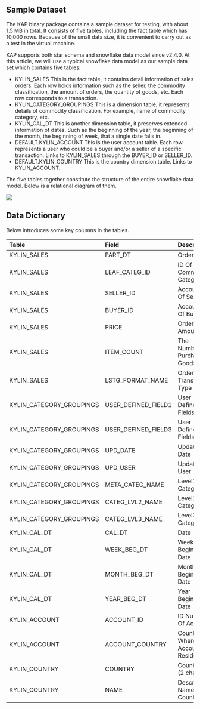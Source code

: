 ## Sample Dataset

The KAP binary package contains a sample dataset for testing, with about 1.5 MB in total. It consists of five tables, including the fact table which has 10,000 rows. Because of the small data size, it is convenient to carry out as a test in  the virtual machine.

KAP supports both star schema and snowflake data model since v2.4.0. At this article, we will use a typical snowflake data model as our sample data set which contains five tables:

* KYLIN\_SALES
  This is the fact table, it contains detail information of sales orders. Each row holds information such as the seller, the commodity classification, the amount of orders, the quantity of goods, etc. Each row corresponds to a transaction.
* KYLIN\_CATEGORY\_GROUPINGS
  This is a dimension table, it represents details of commodity classification. For example, name of commodity category, etc.
* KYLIN\_CAL\_DT
  This is another dimension table, it preserves extended information of dates. Such as the beginning of the year, the beginning of the month, the beginning of week, that a single date falls in.
* DEFAULT.KYLIN_ACCOUNT
  This is the user account table. Each row represents a user who could be a buyer and/or a seller of a specific transaction. Links to KYLIN\_SALES through the BUYER_ID or SELLER_ID.
* DEFAULT.KYLIN_COUNTRY
  This is the country dimension table. Links to KYLIN_ACCOUNT.

The five tables together constitute the structure of the entire snowflake data model. Below is a relational diagram of them.

![](images/dataset_1.png)

## Data Dictionary

Below introduces some key columns in the tables.

| Table                      | Field                 | Description                      |
| :------------------------- | :-------------------- | :------------------------------- |
| KYLIN\_SALES               | PART\_DT              | Order Date                       |
| KYLIN\_SALES               | LEAF\_CATEG\_ID       | ID Of Commodity Category         |
| KYLIN\_SALES               | SELLER\_ID            | Account ID Of Seller             |
| KYLIN\_SALES               | BUYER\_ID             | Account ID Of Buyer              |
| KYLIN\_SALES               | PRICE                 | Order Amount                     |
| KYLIN\_SALES               | ITEM\_COUNT           | The Number Of Purchased Goods    |
| KYLIN\_SALES               | LSTG\_FORMAT\_NAME    | Order Transaction Type           |
| KYLIN\_CATEGORY\_GROUPINGS | USER\_DEFINED\_FIELD1 | User Defined Fields 1            |
| KYLIN\_CATEGORY\_GROUPINGS | USER\_DEFINED\_FIELD3 | User Defined Fields 3            |
| KYLIN\_CATEGORY\_GROUPINGS | UPD\_DATE             | Update Date                      |
| KYLIN\_CATEGORY\_GROUPINGS | UPD\_USER             | Update User                      |
| KYLIN\_CATEGORY\_GROUPINGS | META\_CATEG\_NAME     | Level1 Category                  |
| KYLIN\_CATEGORY\_GROUPINGS | CATEG\_LVL2\_NAME     | Level2 Category                  |
| KYLIN\_CATEGORY\_GROUPINGS | CATEG\_LVL3\_NAME     | Level3 Category                  |
| KYLIN\_CAL\_DT             | CAL\_DT               | Date                             |
| KYLIN\_CAL\_DT             | WEEK\_BEG\_DT         | Week Beginning Date              |
| KYLIN\_CAL\_DT             | MONTH\_BEG\_DT        | Month Beginning Date             |
| KYLIN\_CAL\_DT             | YEAR\_BEG\_DT         | Year Beginning Date              |
| KYLIN\_ACCOUNT             | ACCOUNT\_ID           | ID Number Of Account             |
| KYLIN\_ACCOUNT             | ACCOUNT\_COUNTRY      | Country ID Where Account Resides |
| KYLIN\_COUNTRY             | COUNTRY               | Country ID   (2 chars)           |
| KYLIN\_COUNTRY             | NAME                  | Descriptive Name Of Country      |
